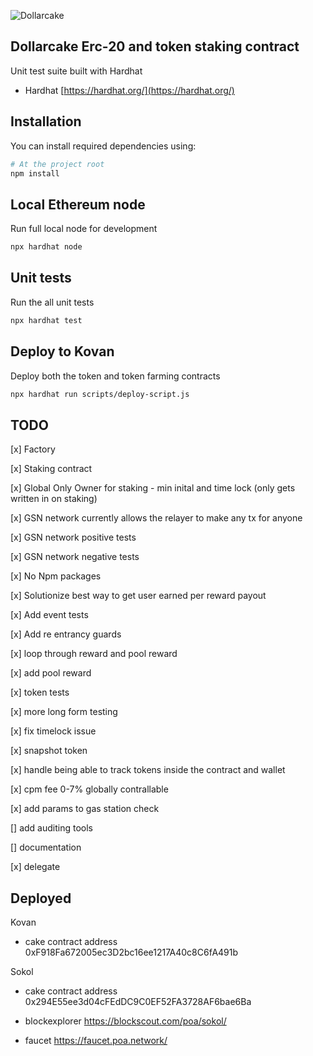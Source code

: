 ![Dollarcake](https://dollarcake.com/logo_dark.png)

## Dollarcake Erc-20 and token staking contract

Unit test suite built with Hardhat

- Hardhat [https://hardhat.org/](https://hardhat.org/)

## Installation

You can install required dependencies using:

```sh
# At the project root
npm install
```

## Local Ethereum node

Run full local node for development

```sh
npx hardhat node
```

## Unit tests

Run the all unit tests

```sh
npx hardhat test
```

## Deploy to Kovan

Deploy both the token and token farming contracts

```sh
npx hardhat run scripts/deploy-script.js
```

## TODO 
[x] Factory

[x] Staking contract

[x] Global Only Owner for staking - min inital and time lock (only gets written in on staking)

[x] GSN network currently allows the relayer to make any tx for anyone

[x] GSN network positive tests

[x] GSN network negative tests

[x] No Npm packages

[x] Solutionize best way to get user earned per reward payout


[x] Add event tests

[x] Add re entrancy guards

[x] loop through reward and pool reward

[x] add pool reward 

[x] token tests

[x] more long form testing

[x] fix timelock issue 

[x] snapshot token

[x] handle being able to track tokens inside the contract and wallet

[x] cpm fee 0-7% globally contrallable 

[x] add params to gas station check

[] add auditing tools

[] documentation 

[x] delegate

## Deployed 
Kovan
* cake contract address 0xF918Fa672005ec3D2bc16ee1217A40c8C6fA491b

Sokol
* cake contract address 0x294E55ee3d04cFEdDC9C0EF52FA3728AF6bae6Ba

* blockexplorer https://blockscout.com/poa/sokol/

* faucet https://faucet.poa.network/




